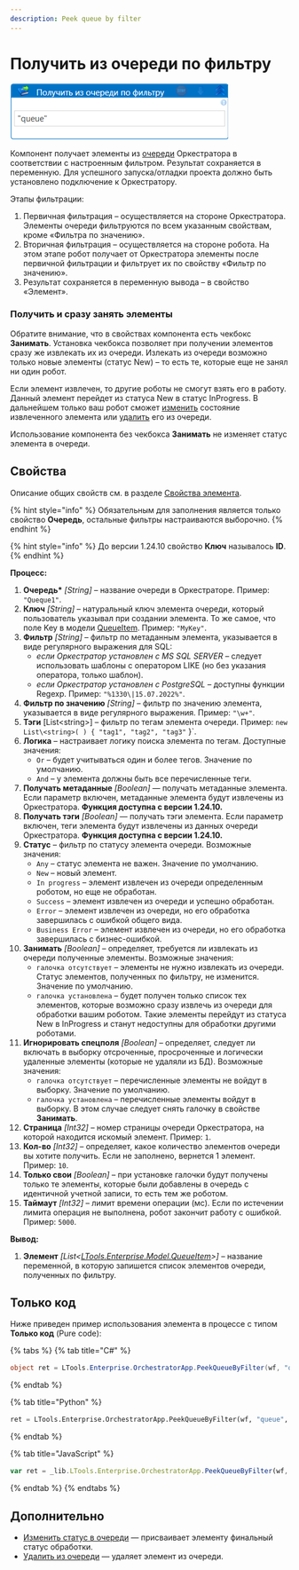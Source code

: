 ```yaml
---
description: Peek queue by filter
---
```


# Получить из очереди по фильтру

![](<../../../../.gitbook/assets/получить из очереди по фильтру.png>)

Компонент получает элементы из [очереди](https://docs.primo-rpa.ru/primo-rpa/orchestrator/basics/data-queues) Оркестратора в соответствии с настроенным фильтром. Результат сохраняется в переменную. Для успешного запуска/отладки проекта должно быть установлено подключение к Оркестратору.

Этапы фильтрации: 
1. Первичная фильтрация – осуществляется на стороне Оркестратора. Элементы очереди фильтруются по всем указанным свойствам, кроме «Фильтра по значению».
2. Вторичная фильтрация – осуществляется на стороне робота. На этом этапе робот получает от Оркестратора элементы после первичной фильтрации и фильтрует их по свойству «Фильтр по значению».
3. Результат сохраняется в переменную вывода – в свойство «Элемент».

### Получить и сразу занять элементы

Обратите внимание, что в свойствах компонента есть чекбокс **Занимать**. Установка чекбокса позволяет при получении элементов сразу же извлекать их из очереди. Излекать из очереди возможно только новые элементы (статус New) – то есть те, которые еще не занял ни один робот. 

Если элемент извлечен, то другие роботы не смогут взять его в работу. Данный элемент перейдет из статуса New в статус InProgress. В дальнейшем только ваш робот сможет [изменить](https://docs.primo-rpa.ru/primo-rpa/orchestrator/basics/data-queues/items#statusy-elementa) состояние извлеченного элемента или [удалить](https://docs.primo-rpa.ru/primo-rpa/g_elements/el_basic/els_orch/els_queues/deletefromqueue) его из очереди. 

Использование компонента без чекбокса **Занимать** не изменяет статус элемента в очереди.


## Свойства
Описание общих свойств см. в разделе [Свойства элемента](https://docs.primo-rpa.ru/primo-rpa/primo-studio/process/elements#svoistva-elementa).

{% hint style="info" %}
Обязательным для заполнения является только свойство **Очередь**, остальные фильтры настраиваются выборочно.
{% endhint %}

{% hint style="info" %}
До версии 1.24.10 свойство **Ключ** называлось **ID**.
{% endhint %}


**Процесс:** 

1. **Очередь\***  *[String]* – название очереди в Оркестраторе. Пример: `"Queque1"`.
1. **Ключ** *[String]* – натуральный ключ элемента очереди, который пользователь указывал при создании элемента. То же самое, что поле Key в модели [QueueItem](https://docs.primo-rpa.ru/primo-rpa/g_elements/el_basic/els_orch/els_queues/datatypes). Пример: `"MyKey"`.
1. **Фильтр** *[String]* – фильтр по метаданным элемента, указывается в виде регулярного выражения для SQL:
   * *если Оркестратор установлен с MS SQL SERVER* – следует использовать шаблоны с оператором LIKE (но без указания оператора, только шаблон).
   * *если Оркестратор установлен с PostgreSQL* – доступны функции Regexp. Пример: `"%1330\|15.07.2022%"`.
1. **Фильтр по значению** *[String]* – фильтр по значению элемента, указывается в виде регулярного выражения. Пример: `"\w+"`.
1. **Тэги** [List\<string\>] – фильтр по тегам элемента очереди. Пример: `new List\<string>( ) { "tag1", "tag2", "tag3"` }`.
1. **Логика** – настраивает логику поиска элемента по тегам. Доступные значения:
   * `Or` – будет учитываться один и более тегов. Значение по умолчанию.
   * `And` – у элемента должны быть все перечисленные теги.
1. **Получать метаданные** *[Boolean]* — получать метаданные элемента. Если параметр включен, метаданные элемента будут извлечены из Оркестратора. **Функция доступна с версии 1.24.10.**
1. **Получать тэги** *[Boolean]* — получать тэги элемента. Если параметр включен, теги элемента будут извлечены из данных очереди Оркестратора. **Функция доступна с версии 1.24.10.**
1. **Статус** – фильтр по статусу элемента очереди. Возможные значения:
   * `Any` – статус элемента не важен. Значение по умолчанию.
   * `New` – новый элемент. 
   * `In progress` – элемент извлечен из очереди определенным роботом, но еще не обработан.
   * `Success` – элемент извлечен из очереди и успешно обработан.
   * `Error` – элемент извлечен из очереди, но его обработка завершилась с ошибкой общего вида.
   * `Business Error` – элемент извлечен из очереди, но его обработка завершилась с бизнес-ошибкой.
1. **Занимать** *[Boolean]* – определяет, требуется ли извлекать из очереди полученные элементы. Возможные значения:
   * `галочка отсутствует` – элементы не нужно извлекать из очереди. Статус элементов, полученных по фильтру, не изменится. Значение по умолчанию. 
   * `галочка установлена` – будет получен только список тех элементов, которые возможно сразу извлечь из очереди для обработки вашим роботом. Такие элементы перейдут из статуса New в InProgress и станут недоступны для обработки другими роботами.
1. **Игнорировать спецполя** *[Boolean]* – определяет, следует ли включать в выборку отсроченные, просроченные и логически удаленные элементы (которые не удаляли из БД). Возможные значения:
   * `галочка отсутствует` – перечисленные элементы не войдут в выборку. Значение по умолчанию.
   * `галочка установлена` – перечисленные элементы войдут в выборку. В этом случае следует снять галочку в свойстве **Занимать**.
1. **Страница** *[Int32]* – номер страницы очереди Оркестратора, на которой находится искомый элемент. Пример: `1`.
1. **Кол-во** *[Int32]* – определяет, какое количество элементов очереди вы хотите получить. Если не заполнено, вернется 1 элемент. Пример: `10`.
1. **Только свои** *[Boolean]*  – при установке галочки будут получены только те элементы, которые были добавлены в очередь с идентичной учетной записи, то есть тем же роботом.
1. **Таймаут** *[Int32]* – лимит времени операции (мс). Если по истечении лимита операция не выполнена, робот закончит работу с ошибкой. Пример: `5000`.

**Вывод:**

1. **Элемент** *[List\<[LTools.Enterprise.Model.QueueItem](https://docs.primo-rpa.ru/primo-rpa/g_elements/osnovnye-elementy/orkestrator/els_queues/datatypes)\>]* – название переменной, в которую запишется список элементов очереди, полученных по фильтру.


## Только код
Ниже приведен пример использования элемента в процессе с типом **Только код** (Pure code):
  
{% tabs %}
{% tab title="C#" %}
```csharp
object ret = LTools.Enterprise.OrchestratorApp.PeekQueueByFilter(wf, "queue", id, ".name", LTools.Enterprise.Model.QueueItemStates2.Any, false, 10);
```
{% endtab %}

{% tab title="Python" %}
```python
ret = LTools.Enterprise.OrchestratorApp.PeekQueueByFilter(wf, "queue", id, ".name", LTools.Enterprise.Model.QueueItemStates2.Any, false, 10)
```
{% endtab %}

{% tab title="JavaScript" %}
```javascript
var ret = _lib.LTools.Enterprise.OrchestratorApp.PeekQueueByFilter(wf, "queue", id, ".name", _lib.LTools.Enterprise.Model.QueueItemStates2.Any, false, 10);
```
{% endtab %}
{% endtabs %}

## Дополнительно
* [Изменить статус в очереди](https://docs.primo-rpa.ru/primo-rpa/g_elements/el_basic/els_orch/els_queues/changequeueitemstate) — присваивает элементу финальный статус обработки. 
* [Удалить из очереди](https://docs.primo-rpa.ru/primo-rpa/g_elements/el_basic/els_orch/els_queues/deletefromqueue) — удаляет элемент из очереди.


